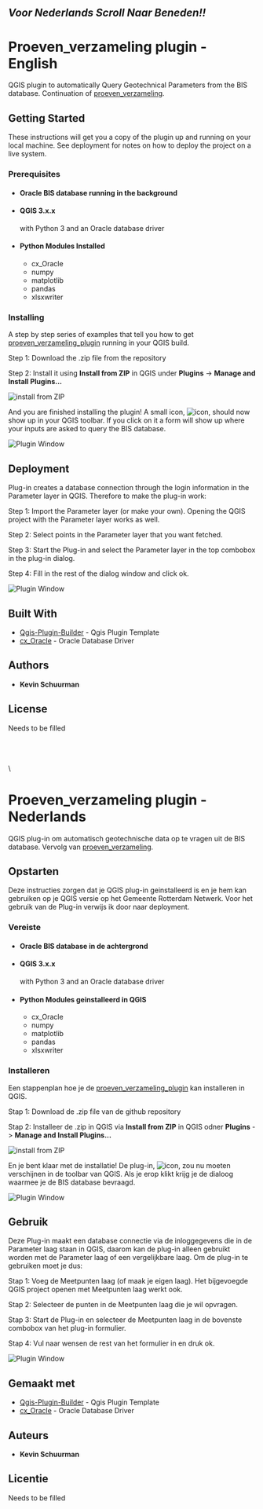 
## ***Voor Nederlands Scroll Naar Beneden!!***

# Proeven_verzameling plugin - English

QGIS plugin to automatically Query Geotechnical Parameters from the BIS database. Continuation of [proeven_verzameling](https://github.com/KRS-dev/proeven_verzameling).


## Getting Started

These instructions will get you a copy of the plugin up and running on your local machine. See deployment for notes on how to deploy the project on a live system.

### Prerequisites

* #### Oracle BIS database running in the background

* #### QGIS 3.x.x
  with Python 3 and an Oracle database driver 

* #### Python Modules Installed

  * cx_Oracle
  * numpy
  * matplotlib
  * pandas
  * xlsxwriter

### Installing

A step by step series of examples that tell you how to get [proeven_verzameling_plugin](https://github.com/KRS-dev/proeven_verzameling_plugin) running in your QGIS build.



Step 1: Download the .zip file from the repository 

Step 2: Install it using __Install from ZIP__ in QGIS under __Plugins__ -> __Manage and Install Plugins...__

![install from ZIP](/images/install_from_zip.PNG)


And you are finished installing the plugin!
A small icon, ![icon](/icon.png), should now show up in your QGIS toolbar. If you click on it a form will show up where your inputs are asked to query the BIS database.

![Plugin Window](/images/plugin_window.PNG)


## Deployment

Plug-in creates a database connection through the login information in the Parameter layer in QGIS. 
Therefore to make the plug-in work:

Step 1: Import the Parameter layer (or make your own). Opening the QGIS project with the Parameter layer works as well.

Step 2: Select points in the Parameter layer that you want fetched.

Step 3: Start the Plug-in and select the Parameter layer in the top combobox in the plug-in dialog.

Step 4: Fill in the rest of the dialog window and click ok.

![Plugin Window](/images/plugin_window.PNG)

## Built With

* [Qgis-Plugin-Builder](https://github.com/g-sherman/Qgis-Plugin-Builder) - Qgis Plugin Template
* [cx_Oracle](https://oracle.github.io/python-cx_Oracle/) - Oracle Database Driver


## Authors

* **Kevin Schuurman** 

## License

Needs to be filled

\
\
\
\

    
# Proeven_verzameling plugin - Nederlands

QGIS plug-in om automatisch geotechnische data op te vragen uit de BIS database. Vervolg van [proeven_verzameling](https://github.com/KRS-dev/proeven_verzameling).


## Opstarten

Deze instructies zorgen dat je QGIS plug-in geinstalleerd is en je hem kan gebruiken op je QGIS versie op het Gemeente Rotterdam Netwerk. Voor het gebruik van de Plug-in verwijs ik door naar deployment.

### Vereiste

* #### Oracle BIS database in de achtergrond

* #### QGIS 3.x.x
  with Python 3 and an Oracle database driver 

* #### Python Modules geinstalleerd in QGIS

  * cx_Oracle
  * numpy
  * matplotlib
  * pandas
  * xlsxwriter

### Installeren

Een stappenplan hoe je de [proeven_verzameling_plugin](https://github.com/KRS-dev/proeven_verzameling_plugin) kan installeren in QGIS.

Stap 1: Download de .zip file van de github repository 

Stap 2: Installeer de .zip in QGIS via __Install from ZIP__ in QGIS odner __Plugins__ -> __Manage and Install Plugins...__

![install from ZIP](/images/install_from_zip.PNG)


En je bent klaar met de installatie!
De plug-in, ![icon](/icon.png), zou nu moeten verschijnen in de toolbar van QGIS. Als je erop klikt krijg je de dialoog waarmee je de BIS database bevraagd.

![Plugin Window](/images/plugin_window.PNG)


## Gebruik

Deze Plug-in maakt een database connectie via de inloggegevens die in de Parameter laag staan in QGIS, daarom kan de plug-in alleen gebruikt worden met de Parameter laag of een vergelijkbare laag.
Om de plug-in te gebruiken moet je dus:

Stap 1: Voeg de Meetpunten laag (of maak je eigen laag). Het bijgevoegde QGIS project openen met Meetpunten laag werkt ook.

Stap 2: Selecteer de punten in de Meetpunten laag die je wil opvragen.

Stap 3: Start de Plug-in en selecteer de Meetpunten laag in de bovenste combobox van het plug-in formulier.

Stap 4: Vul naar wensen de rest van het formulier in en druk ok.

![Plugin Window](/images/plugin_window.PNG)

## Gemaakt met

* [Qgis-Plugin-Builder](https://github.com/g-sherman/Qgis-Plugin-Builder) - Qgis Plugin Template
* [cx_Oracle](https://oracle.github.io/python-cx_Oracle/) - Oracle Database Driver


## Auteurs 

* **Kevin Schuurman** 

## Licentie

Needs to be filled




